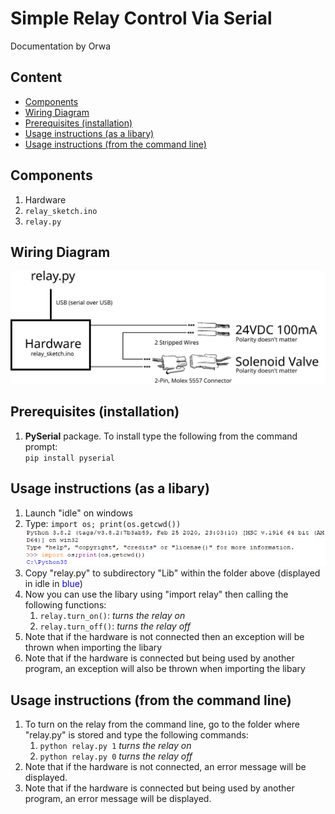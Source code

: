 # Simple Relay Control Via Serial
Documentation by Orwa

## Content
- [Components](#Components)
- [Wiring Diagram](#Wiring-Diagram)
- [Prerequisites (installation)](#prerequisites-installation)
- [Usage instructions (as a libary)](#usage-instructions-as-a-libary)
- [Usage instructions (from the command line)](#usage-instructions-from-the-command-line)

## Components
1.  Hardware
2.  `relay_sketch.ino`
3.  `relay.py`

## Wiring Diagram
![Wiring Diagram](Wiring%20Diagram.svg)

## Prerequisites (installation)
1.  **PySerial** package. To install type the following from the command prompt:  
    `pip install pyserial`

## Usage instructions (as a libary)
1.  Launch "idle" on windows
1.  Type: `import os; print(os.getcwd())`
![Python Screenshot](Python.PNG)
1.  Copy "relay.py" to subdirectory "Lib" within the folder above (displayed in idle in <span style="color:#0000FF;">blue</span>)
1.  Now you can use the libary using "import relay" then calling the following functions:
    1.   `relay.turn_on()`:  *turns the relay on*
    1.   `relay.turn_off()`: *turns the relay off*
1.  Note that if the hardware is not connected then an exception will be thrown when importing the libary
1.  Note that if the hardware is connected but being used by another program, an exception will also be thrown when importing the libary

## Usage instructions (from the command line)
1.  To turn on the relay from the command line, go to the folder where "relay.py" is stored and type the following commands:
    1.  `python relay.py 1` *turns the relay on*
    1.  `python relay.py 0` *turns the relay off*
1.  Note that if the hardware is not connected, an error message will be displayed.
1.  Note that if the hardware is connected but being used by another program, an error message will be displayed.
